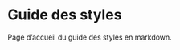 Guide des styles
===============================================================================

Page d’accueil du guide des styles en markdown.
